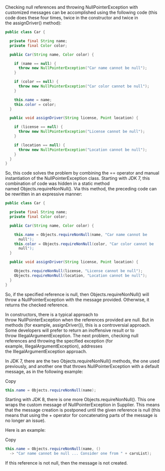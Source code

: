 Checking null references and throwing NullPointerException with customized messages can be accomplished using the following code (this code does these four times, twice in the constructor and twice in the assignDriver() method):

```java
public class Car {

  private final String name;
  private final Color color;

  public Car(String name, Color color) {

    if (name == null) {
      throw new NullPointerException("Car name cannot be null");
    }

    if (color == null) {
      throw new NullPointerException("Car color cannot be null");
    }

    this.name = name;
    this.color = color;
  }

  public void assignDriver(String license, Point location) {

    if (license == null) {
      throw new NullPointerException("License cannot be null");
    }

    if (location == null) {
      throw new NullPointerException("Location cannot be null");
    }
  }
}
```

So, this code solves the problem by combining the == operator and manual instantiation of the NullPointerException class. Starting with JDK 7, this combination of code was hidden in a static method named Objects.requireNonNull(). Via this method, the preceding code can be rewritten in an expressive manner:

```java
public class Car {

  private final String name;
  private final Color color;

  public Car(String name, Color color) {

    this.name = Objects.requireNonNull(name, "Car name cannot be 
      null");
    this.color = Objects.requireNonNull(color, "Car color cannot be 
      null");
  }

  public void assignDriver(String license, Point location) {

    Objects.requireNonNull(license, "License cannot be null");
    Objects.requireNonNull(location, "Location cannot be null");
  }
}
```

So, if the specified reference is null, then Objects.requireNonNull() will throw a NullPointerException with the message provided. Otherwise, it returns the checked reference.

In constructors, there is a typical approach to throw NullPointerException when the references provided are null. But in methods (for example, assignDriver()), this is a controversial approach. Some developers will prefer to return an inoffensive result or to throw IllegalArgumentException. The next problem, checking null references and throwing the specified exception (for example, IllegalArgumentException), addresses the IllegalArgumentException approach.

In JDK 7, there are the two Objects.requireNonNull() methods, the one used previously, and another one that throws NullPointerException with a default message, as in the following example:

Copy

```java
this.name = Objects.requireNonNull(name);
```

Starting with JDK 8, there is one more Objects.requireNonNull(). This one wraps the custom message of NullPointerException in Supplier. This means that the message creation is postponed until the given reference is null (this means that using the + operator for concatenating parts of the message is no longer an issue).

Here is an example:

Copy

```java
this.name = Objects.requireNonNull(name, () 
  -> "Car name cannot be null ... Consider one from " + carsList);
```

If this reference is not null, then the message is not created.
